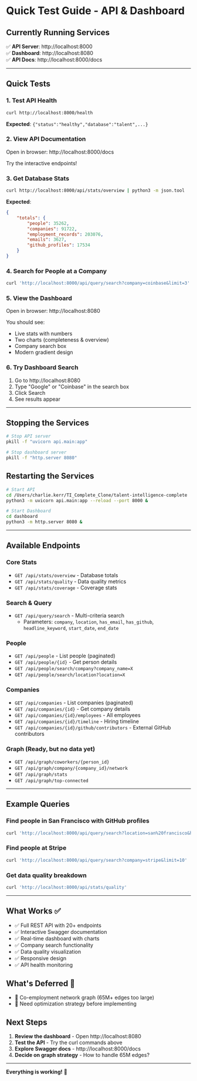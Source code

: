 # Quick Test Guide - API & Dashboard

## Currently Running Services

✅ **API Server**: http://localhost:8000  
✅ **Dashboard**: http://localhost:8080  
✅ **API Docs**: http://localhost:8000/docs

---

## Quick Tests

### 1. Test API Health
```bash
curl http://localhost:8000/health
```

**Expected**: `{"status":"healthy","database":"talent",...}`

### 2. View API Documentation
Open in browser: http://localhost:8000/docs

Try the interactive endpoints!

### 3. Get Database Stats
```bash
curl http://localhost:8000/api/stats/overview | python3 -m json.tool
```

**Expected**:
```json
{
    "totals": {
        "people": 35262,
        "companies": 91722,
        "employment_records": 203076,
        "emails": 3627,
        "github_profiles": 17534
    }
}
```

### 4. Search for People at a Company
```bash
curl 'http://localhost:8000/api/query/search?company=coinbase&limit=3' | python3 -m json.tool
```

### 5. View the Dashboard
Open in browser: http://localhost:8080

You should see:
- Live stats with numbers
- Two charts (completeness & overview)
- Company search box
- Modern gradient design

### 6. Try Dashboard Search
1. Go to http://localhost:8080
2. Type "Google" or "Coinbase" in the search box
3. Click Search
4. See results appear

---

## Stopping the Services

```bash
# Stop API server
pkill -f "uvicorn api.main:app"

# Stop dashboard server
pkill -f "http.server 8080"
```

## Restarting the Services

```bash
# Start API
cd /Users/charlie.kerr/TI_Complete_Clone/talent-intelligence-complete
python3 -m uvicorn api.main:app --reload --port 8000 &

# Start Dashboard
cd dashboard
python3 -m http.server 8080 &
```

---

## Available Endpoints

### Core Stats
- `GET /api/stats/overview` - Database totals
- `GET /api/stats/quality` - Data quality metrics
- `GET /api/stats/coverage` - Coverage stats

### Search & Query
- `GET /api/query/search` - Multi-criteria search
  - Parameters: `company`, `location`, `has_email`, `has_github`, `headline_keyword`, `start_date`, `end_date`

### People
- `GET /api/people` - List people (paginated)
- `GET /api/people/{id}` - Get person details
- `GET /api/people/search/company?company_name=X`
- `GET /api/people/search/location?location=X`

### Companies
- `GET /api/companies` - List companies (paginated)
- `GET /api/companies/{id}` - Get company details
- `GET /api/companies/{id}/employees` - All employees
- `GET /api/companies/{id}/timeline` - Hiring timeline
- `GET /api/companies/{id}/github/contributors` - External GitHub contributors

### Graph (Ready, but no data yet)
- `GET /api/graph/coworkers/{person_id}`
- `GET /api/graph/company/{company_id}/network`
- `GET /api/graph/stats`
- `GET /api/graph/top-connected`

---

## Example Queries

### Find people in San Francisco with GitHub profiles
```bash
curl 'http://localhost:8000/api/query/search?location=san%20francisco&has_github=true&limit=5'
```

### Find people at Stripe
```bash
curl 'http://localhost:8000/api/query/search?company=stripe&limit=10'
```

### Get data quality breakdown
```bash
curl 'http://localhost:8000/api/stats/quality'
```

---

## What Works ✅

- ✅ Full REST API with 20+ endpoints
- ✅ Interactive Swagger documentation
- ✅ Real-time dashboard with charts
- ✅ Company search functionality
- ✅ Data quality visualization
- ✅ Responsive design
- ✅ API health monitoring

## What's Deferred 🔄

- 🔄 Co-employment network graph (65M+ edges too large)
- 🔄 Need optimization strategy before implementing

## Next Steps

1. **Review the dashboard** - Open http://localhost:8080
2. **Test the API** - Try the curl commands above
3. **Explore Swagger docs** - http://localhost:8000/docs
4. **Decide on graph strategy** - How to handle 65M edges?

---

**Everything is working!** 🎉

